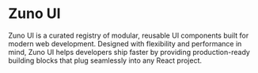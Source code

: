 # Zuno UI

Zuno UI is a curated registry of modular, reusable UI components built for modern web development. Designed with flexibility and performance in mind, Zuno UI helps developers ship faster by providing production-ready building blocks that plug seamlessly into any React project.

